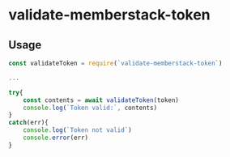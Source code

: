 # validate-memberstack-token

## Usage

```js
const validateToken = require(`validate-memberstack-token`)

...

try{
	const contents = await validateToken(token)
	console.log(`Token valid:`, contents)
}
catch(err){
	console.log(`Token not valid`)
	console.error(err)
}
```